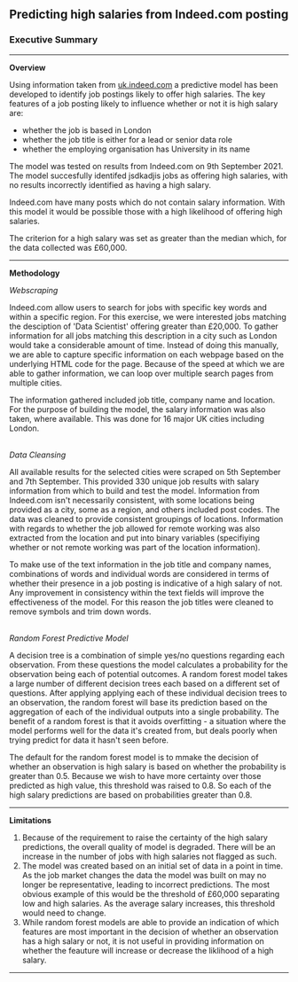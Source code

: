 ## Predicting high salaries from Indeed.com posting
### Executive Summary
---

**Overview**

Using information taken from [uk.indeed.com](https://uk.indeed.com) a predictive model has been developed to identify job postings likely to offer high salaries. The key features of a job posting likely to influence whether or not it is high salary are:

- whether the job is based in London
- whether the job title is either for a lead or senior data role
- whether the employing organisation has University in its name

The model was tested on results from Indeed.com on 9th September 2021. The model succesfully identifed jsdkadjis jobs as offering high salaries, with no results incorrectly identified as having a high salary.

Indeed.com have many posts which do not contain salary information. With this model it would be possible those with a high likelihood of offering high salaries.

The criterion for a high salary was set as greater than the median which, for the data collected was £60,000.

---
**Methodology**

*Webscraping*

Indeed.com allow users to search for jobs with specific key words and within a specific region. For this exercise, we were interested jobs matching the desciption of 'Data Scientist' offering greater than £20,000. To gather information for all jobs matching this description in a city such as London would take a considerable amount of time. Instead of doing this manually, we are able to capture specific information on each webpage based on the underlying HTML code for the page. Because of the speed at which we are able to gather information, we can loop over multiple search pages from multiple cities.

The information gathered included job title, company name and location. For the purpose of building the model, the salary information was also taken, where available. This was done for 16 major UK cities including London.

<br>*Data Cleansing*

All available results for the selected cities were scraped on 5th September and 7th September. This provided 330 unique job results with salary information from which to build and test the model. Information from Indeed.com isn't necessarily consistent, with some locations being provided as a city, some as a region, and others included post codes. The data was cleaned to provide consistent groupings of locations. Information with regards to whether the job allowed for remote working was also extracted from the location and put into binary variables (specifiying whether or not remote working was part of the location information).

To make use of the text information in the job title and company names, combinations of words and individual words are considered in terms of whether their presence in a job posting is indicative of a high salary of not. Any improvement in consistency within the text fields will improve the effectiveness of the model. For this reason the job titles were cleaned to remove symbols and trim down words.

<br>*Random Forest Predictive Model*

A decision tree is a combination of simple yes/no questions regarding each observation. From these questions the model calculates a probability for the observation being each of potential outcomes. A random forest model takes a large number of different decision trees each based on a different set of questions. After applying applying each of these individual decision trees to an observation, the random forest will base its prediction based on the aggregation of each of the individual outputs into a single probability. The benefit of a random forest is that it avoids overfitting - a situation where the model performs well for the data it's created from, but deals poorly when trying predict for data it hasn't seen before.

The default for the random forest model is to mmake the decision of whether an observation is high salary is based on whether the probability is greater than 0.5. Because we wish to have more certainty over those predicted as high value, this threshold was raised to 0.8. So each of the high salary predictions are based on probabilities greater than 0.8.

---
**Limitations**

1. Because of the requirement to raise the certainty of the high salary predictions, the overall quality of model is degraded. There will be an increase in the number of jobs with high salaries not flagged as such.
2. The model was created based on an initial set of data in a point in time. As the job market changes the data the model was built on may no longer be representative, leading to incorrect predictions. The most obvious example of this would be the threshold of £60,000 separating low and high salaries. As the average salary increases, this threshold would need to change.
3. While random forest models are able to provide an indication of which features are most important in the decision of whether an observation has a high salary or not, it is not useful in providing information on whether the feauture will increase or decrease the liklihood of a high salary.

---

